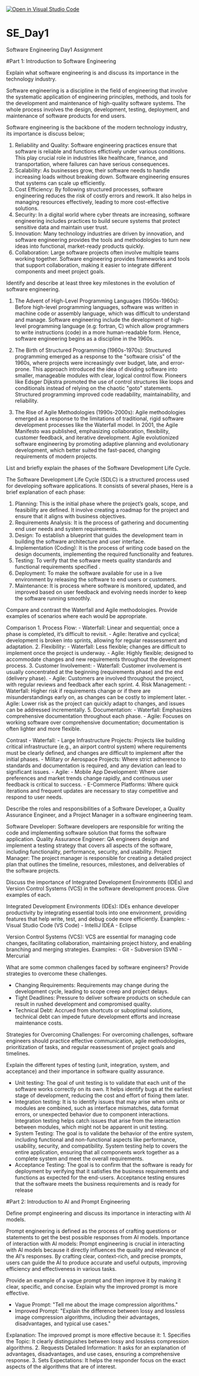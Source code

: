 [![Open in Visual Studio Code](https://classroom.github.com/assets/open-in-vscode-2e0aaae1b6195c2367325f4f02e2d04e9abb55f0b24a779b69b11b9e10269abc.svg)](https://classroom.github.com/online_ide?assignment_repo_id=15571568&assignment_repo_type=AssignmentRepo)
# SE_Day1
Software Engineering Day1 Assignment

#Part 1: Introduction to Software Engineering

Explain what software engineering is and discuss its importance in the technology industry.

Software engineering is a discipline in the field of engineering that involve the systematic application of engineering principles, methods, and tools for the development and maintenance of high-quality software systems. The whole process involves the design, development, testing, deployment, and maintenance of software products for end users.

Software engineering is the backbone of the modern technology industry, its importance is discuss below;
 1. Reliability and Quality: Software engineering practices ensure that software is reliable and functions effictively under various conditions. This play crucial role in industries like healthcare,             finance, and transportation, where failures can have serious consequences.
 2. Scalability: As businesses grow, their software needs to handle increasing loads without breaking down. Software engineering ensures that systems can scale up efficiently.
 3. Cost Efficiency: By following structured processes, software engineering reduces the risk of costly errors and rework. It also helps in managing resources effectively, leading to more cost-effective         solutions.
 4. Security: In a digital world where cyber threats are increasing, software engineering includes practices to build secure systems that protect sensitive data and maintain user trust.
 5. Innovation: Many technology industries are driven by innovation, and software engineering provides the tools and methodologies to turn new ideas into functional, market-ready products quickly.
 6. Collaboration: Large software projects often involve multiple teams working together. Software engineering provides frameworks and tools that support collaboration, making it easier to integrate             different components and meet project goals.


Identify and describe at least three key milestones in the evolution of software engineering.

1. The Advent of High-Level Programming Languages (1950s-1960s):
   Before high-level programming languages, software was written in machine code or assembly language, which was difficult to understand and manage. Software engineering include the development of
   high-level programming language (e.g: fortran, C) which allow programmers to write instructions (code) in a more human-readable form. Hence, software engineering begins as a discipline in the 1960s.

3. The Birth of Structured Programming (1960s-1970s):
   Structured programming emerged as a response to the "software crisis" of the 1960s, where projects were increasingly over budget, late, and error-prone. This approach introduced the idea of dividing         software into smaller, manageable modules with clear, logical control flow. Pioneers like Edsger Dijkstra promoted the use of control structures like loops and conditionals instead of relying on the         chaotic "goto" statements. Structured programming improved code readability, maintainability, and reliability.

4. The Rise of Agile Methodologies (1990s-2000s):
   Agile methodologies emerged as a response to the limitations of traditional, rigid software development processes like the Waterfall model. In 2001, the Agile Manifesto was published, emphasizing            collaboration, flexibility, customer feedback, and iterative development. Agile evolutionized software engineering by promoting adaptive planning and evolutionary development, which better suited the        fast-paced, changing requirements of modern projects.


List and briefly explain the phases of the Software Development Life Cycle.

The Software Development Life Cycle (SDLC) is a structured process used for developing software applications. It consists of several phases, Here is a brief explanation of each phase:
1. Planning: This is the initial phase where the project’s goals, scope, and feasibility are defined. It involve creating a roadmap for the project and ensure that it aligns with business objectives.
2. Requirements Analysis: It is the process of gathering and documenting end user needs and system requirements.
3. Design: To establish a blueprint that guides the development team in building the software architecture and user interface.
4. Implementation (Coding): It is the process of writing code based on the design documents, implementing the required functionality and features.
5. Testing: To verify that the software meets quality standards and functional requirements specified .
6. Deployment: To make the software available for use in a live environment by releasing the software to end users or customers.
7. Maintenance: It is process where software is monitored, updated, and improved based on user feedback and evolving needs inorder to keep the software running smoothly.


Compare and contrast the Waterfall and Agile methodologies. Provide examples of scenarios where each would be appropriate.

Comparison
    1. Process Flow:
        - Waterfall: Linear and sequential; once a phase is completed, it’s difficult to revisit.
        - Agile: Iterative and cyclical; development is broken into sprints, allowing for regular reassessment and adaptation.
    2. Flexibility:
        - Waterfall: Less flexible; changes are difficult to implement once the project is underway.
        - Agile: Highly flexible; designed to accommodate changes and new requirements throughout the development process.
    3. Customer Involvement:
        - Waterfall: Customer involvement is usually concentrated at the beginning (requirements phase) and the end (delivery phase).
        - Agile: Customers are involved throughout the project, with regular reviews and feedback after each sprint.
    4. Risk Management:
        - Waterfall: Higher risk if requirements change or if there are misunderstandings early on, as changes can be costly to implement later.
        - Agile: Lower risk as the project can quickly adapt to changes, and issues can be addressed incrementally.
    5. Documentation:
        - Waterfall: Emphasizes comprehensive documentation throughout each phase.
        - Agile: Focuses on working software over comprehensive documentation; documentation is often lighter and more flexible.

  Contrast
    - Waterfall:
        - Large Infrastructure Projects: Projects like building critical infrastructure (e.g., an airport control system) where requirements must be clearly defined, and changes are difficult to implement              after the initial phases.
        - Military or Aerospace Projects: Where strict adherence to standards and documentation is required, and any deviation can lead to significant issues.
    - Agile:
        - Mobile App Development: Where user preferences and market trends change rapidly, and continuous user feedback is critical to success.
        - E-Commerce Platforms: Where quick iterations and frequent updates are necessary to stay competitive and respond to user needs.


Describe the roles and responsibilities of a Software Developer, a Quality Assurance Engineer, and a Project Manager in a software engineering team.

Software Developer: Software developers are responsible for writing the code and implementing software solution that forms the software application.
Quality Assurance Engineer: QA engineers design and implement a testing strategy that covers all aspects of the software, including functionality, performance, security, and usability.
Project Manager: The project manager is responsible for creating a detailed project plan that outlines the timeline, resources, milestones, and deliverables of the software projects. 


Discuss the importance of Integrated Development Environments (IDEs) and Version Control Systems (VCS) in the software development process. Give examples of each.

Integrated Development Environments (IDEs): IDEs enhance developer productivity by integrating essential tools into one environment, providing features that help write, test, and debug code more efficiently.
Examples:
    - Visual Studio Code (VS Code)
    - IntelliJ IDEA
    - Eclipse

Version Control Systems (VCS): VCS are essential for managing code changes, facilitating collaboration, maintaining project history, and enabling branching and merging strategies.
Examples:
    - Git
    - Subversion (SVN)
    - Mercurial

    
What are some common challenges faced by software engineers? Provide strategies to overcome these challenges.

- Changing Requirements: Requirements may change during the development cycle, leading to scope creep and project delays.
- Tight Deadlines: Pressure to deliver software products on schedule can result in rushed development and compromised quality.
- Technical Debt: Accrued from shortcuts or suboptimal solutions, technical debt can impede future development efforts and increase maintenance costs.

Strategies for Overcoming Challenges: For overcoming challenges, software engineers should practice effective communication, agile methodologies, prioritization of tasks, and regular reassessment of project goals and timelines.


Explain the different types of testing (unit, integration, system, and acceptance) and their importance in software quality assurance.

- Unit testing: The goal of unit testing is to validate that each unit of the software works correctly on its own. It helps identify bugs at the earliest stage of development, reducing the cost and effort     of fixing them later.
- Integration testing: It is to identify issues that may arise when units or modules are combined, such as interface mismatches, data format errors, or unexpected behavior due to component interactions.       Integration testing helps catch issues that arise from the interaction between modules, which might not be apparent in unit testing.
- System Testing: The goal is to validate the behavior of the entire system, including functional and non-functional aspects like performance, usability, security, and compatibility. System testing help to    covers the entire application, ensuring that all components work together as a complete system and meet the overall requirements.
- Acceptance Testing: The goal is to confirm that the software is ready for deployment by verifying that it satisfies the business requirements and functions as expected for the end-users. Acceptance          testing ensures that the software meets the business requirements and is ready for release


#Part 2: Introduction to AI and Prompt Engineering


Define prompt engineering and discuss its importance in interacting with AI models.

Prompt engineering is defined as the process of crafting questions or statements to get the best possible responses from AI models.
Importance of interaction with AI models: Prompt engineering is crucial in interacting with AI models because it directly influences the quality and relevance of the AI's responses. By crafting clear, context-rich, and precise prompts, users can guide the AI to produce accurate and useful outputs, improving efficiency and effectiveness in various tasks. 

Provide an example of a vague prompt and then improve it by making it clear, specific, and concise. Explain why the improved prompt is more effective.

- Vague Prompt: "Tell me about the image compression algorithms."
- Improved Prompt: "Explain the difference between lossy and lossless image compression algorithms, including their advantages, disadvantages, and typical use cases."

Explanation:
The improved prompt is more effective because it:
    1. Specifies the Topic: It clearly distinguishes between lossy and lossless compression algorithms.
    2. Requests Detailed Information: It asks for an explanation of advantages, disadvantages, and use cases, ensuring a comprehensive response.
    3. Sets Expectations: It helps the responder focus on the exact aspects of the algorithms that are of interest.
